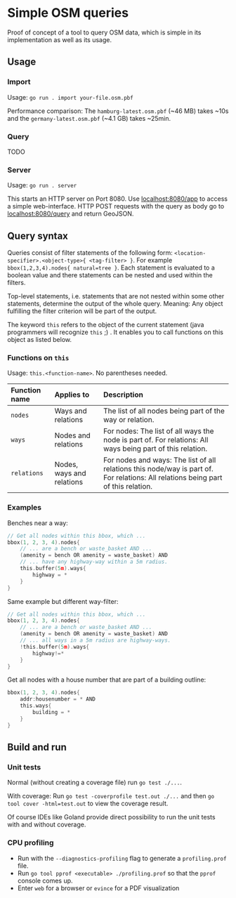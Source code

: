 # Simple OSM queries

Proof of concept of a tool to query OSM data, which is simple in its implementation as well as its usage.

## Usage

### Import

Usage: `go run . import your-file.osm.pbf`

Performance comparison: The `hamburg-latest.osm.pbf` (~46 MB) takes ~10s and the `germany-latest.osm.pbf` (~4.1 GB) takes ~25min.

### Query

TODO

### Server

Usage: `go run . server`

This starts an HTTP server on Port 8080. Use [localhost:8080/app](http://localhost:8080/app) to access a simple web-interface.
HTTP POST requests with the query as body go to [localhost:8080/query](http://localhost:8080/query) and return GeoJSON.

## Query syntax

Queries consist of filter statements of the following form: `<location-specifier>.<object-type>{ <tag-filter> }`.
For example `bbox(1,2,3,4).nodes{ natural=tree }`.
Each statement is evaluated to a boolean value and there statements can be nested and used within the filters.

Top-level statements, i.e. statements that are not nested within some other statements, determine the output of the whole query.
Meaning: Any object fulfilling the filter criterion will be part of the output.

The keyword `this` refers to the object of the current statement (java programmers will recognize `this` ;) .
It enables you to call functions on this object as listed below.

### Functions on `this`

Usage: `this.<function-name>`.
No parentheses needed.

| Function name | Applies to                | Description                                                                                                                       |
|:--------------|:--------------------------|:----------------------------------------------------------------------------------------------------------------------------------|
| `nodes`       | Ways and relations        | The list of all nodes being part of the way or relation.                                                                          |
| `ways`        | Nodes and relations       | For nodes: The list of all ways the node is part of. For relations: All ways being part of this relation.                         |
| `relations`   | Nodes, ways and relations | For nodes and ways: The list of all relations this node/way is part of. For relations: All relations being part of this relation. |

### Examples

Benches near a way:

```go
// Get all nodes within this bbox, which ...
bbox(1, 2, 3, 4).nodes{
    // ... are a bench or waste_basket AND ...
    (amenity = bench OR amenity = waste_basket) AND
    // ... have any highway-way within a 5m radius.
    this.buffer(5m).ways{
        highway = *
    }
}
```

Same example but different way-filter:

```go
// Get all nodes within this bbox, which ...
bbox(1, 2, 3, 4).nodes{
    // ... are a bench or waste_basket AND ...
    (amenity = bench OR amenity = waste_basket) AND
    // ... all ways in a 5m radius are highway-ways.
    !this.buffer(5m).ways{
        highway!=*
    }
}
```

Get all nodes with a house number that are part of a building outline:

```go
bbox(1, 2, 3, 4).nodes{
    addr:housenumber = * AND
    this.ways{
        building = *
    }
}
```

## Build and run

### Unit tests

Normal (without creating a coverage file) run `go test ./...`.

With coverage: Run `go test -coverprofile test.out ./...` and then `go tool cover -html=test.out` to view the coverage result.

Of course IDEs like Goland provide direct possibility to run the unit tests with and without coverage.

### CPU profiling

* Run with the `--diagnostics-profiling` flag to generate a `profiling.prof` file.
* Run `go tool pprof <executable> ./profiling.prof` so that the `pprof` console comes up.
* Enter `web` for a browser or `evince` for a PDF visualization
